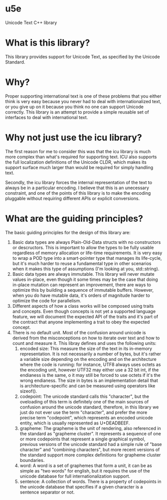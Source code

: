 # u5e
Unicode Text C++ library

# What is this library?

This library provides support for Unicode Text, as specified by the Unicode Standard.

# Why?

Proper supporting international text is one of these problems that you either think is very easy because you never had to deal with internationalized text, or you give up on it because you think no one can support Unicode correctly. This library is an attempt to provide a simple reusable set of interfaces to deal with international text.

# Why not just use the icu library?

The first reason for me to consider this was that the icu library is much more complex than what's required for supporting text. ICU also supports the full localization definitions of the Unicode CLDR, which makes its support surface much larger than would be required for simply handling text.

Secondly, the icu library forces the internal representation of the text to always be in a particular encoding. I believe that this is an unecessary constraint, and one of the points of this library is to make the encoding pluggable without requiring different APIs or explicit conversions.

# What are the guiding principles?

The basic guiding principles for the design of this library are:

1. Basic data types are always Plain-Old-Data structs with no constructors or descructors. This is important to allow the types to be fully usable regardless of memory allocation or life-time requirements. It is very easy to wrap a POD type into a smart-pointer type that manages its life-cycle, but it's much harder to reuse a fundamental type in other scenarios when it makes this type of assumptions (I'm looking at you, std::string).
2. Basic data types are always immutable. This library will never mutate values in-place, even though it some times may be the case that doing in-place mutation can represent an improvement, there are ways to optimize this by building a sequence of immutable buffers. However, when you do have mutable data, it's orders of magnitude harder to optimize the code for parallelism.
3. Different aspects of how a class works will be composed using traits and concepts. Even though concepts is not yet a supported language feature, we will document the expected API of the traits and it's part of the contract that anyone implementing a trait to obey the expected concept.
4. There is no default unit. Most of the confusion around unicode is derived from the misconceptions on how to iterate over text and how to count and measure it. This libray defines and uses the following units:
   1. encoded size: This measure the size of the text in its in-memory representation. It is not necessarily a number of bytes, but it's rather a variable size depending on the encoding and on the architecture where the code is running: for instance, UTF8 always uses octets as the encoding unit, however UTF32 may either use a 32 bit int, if the endianess is the same, o it may still be forced to use octets if it's the wrong endianess. The size in bytes is an implementation detail that is architecture-specific and can be measured using operators like sizeof().
   2. codepoint: The unicode standard calls this "character", but the oveloading of this term is definitely one of the main sources of confusion around the unicode standard, therefore, in this library we just do not ever use the term "character", and prefer the more precise term "codepoint", which represents an encoded unicode entity, which is usually represented as U+DEADBEEF.
   3. grapheme: The grapheme is the unit of rendering, also referenced in the standard as "grapheme cluster". It represents a sequence of one or more codepoints that represent a single graphical symbol, previous versions of the unicode standard had a simple rule of "base character" and "combining characters", but more recent versions of the standard support more complex definitions for grapheme cluster boundaries.
   4. word: A word is a set of graphemes that form a unit, it can be as simple as "two words" for english, but it requires the use of the unicode database for full internationalization support.
   5. sentence: A collection of words. There is a property of codepoints in the unicode database that specifies if a given character is a sentence separator or not.
